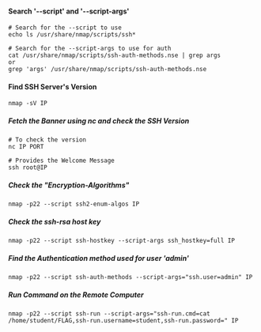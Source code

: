 #### Search '--script' and '--script-args'
```
# Search for the --script to use
echo ls /usr/share/nmap/scripts/ssh*

# Search for the --script-args to use for auth
cat /usr/share/nmap/scripts/ssh-auth-methods.nse | grep args
or 
grep 'args' /usr/share/nmap/scripts/ssh-auth-methods.nse
```
#### Find SSH Server's Version
```
nmap -sV IP
```

##### Fetch the Banner using nc and check the SSH Version
```
# To check the version
nc IP PORT

# Provides the Welcome Message
ssh root@IP
```

##### Check the "Encryption-Algorithms"
```
nmap -p22 --script ssh2-enum-algos IP
```

##### Check the ssh-rsa host key
```
nmap -p22 --script ssh-hostkey --script-args ssh_hostkey=full IP
```

##### Find the Authentication method used for user 'admin'
```
nmap -p22 --script ssh-auth-methods --script-args="ssh.user=admin" IP
```

##### Run Command on the Remote Computer
```
nmap -p22 --script ssh-run --script-args="ssh-run.cmd=cat /home/student/FLAG,ssh-run.username=student,ssh-run.password=" IP
```